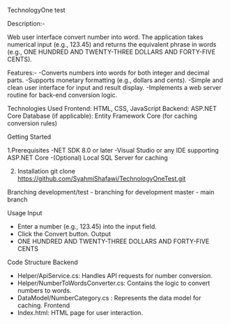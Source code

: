 TechnologyOne test 

Description:-

 Web user interface convert number into word. The application takes numerical input (e.g., 123.45) and returns the equivalent phrase in words (e.g., ONE HUNDRED AND TWENTY-THREE DOLLARS AND FORTY-FIVE CENTS).

Features:-
 -Converts numbers into words for both integer and decimal parts.
 -Supports monetary formatting (e.g., dollars and cents).
 -Simple and clean user interface for input and result display.
 -Implements a web server routine for back-end conversion logic.

Technologies Used
 Frontend: HTML, CSS, JavaScript
 Backend: ASP.NET Core
 Database (if applicable): Entity Framework Core (for caching conversion rules)

Getting Started

1.Prerequisites
 -NET SDK 8.0 or later
 -Visual Studio or any IDE supporting ASP.NET Core
 -(Optional) Local SQL Server for caching

2. Installation
 git clone https://github.com/SyahmiShafawi/TechnologyOneTest.git
 
 Branching
  development/test - branching for development
  master - main branch

Usage
 Input
 - Enter a number (e.g., 123.45) into the input field.
 - Click the Convert button.
 Output
 - ONE HUNDRED AND TWENTY-THREE DOLLARS AND FORTY-FIVE CENTS

Code Structure
 Backend
 - Helper/ApiService.cs: Handles API requests for number conversion.
 - Helper/NumberToWordsConverter.cs: Contains the logic to convert numbers to words.
 - DataModel/NumberCategory.cs : Represents the data model for caching.
Frontend
 - Index.html: HTML page for user interaction.



